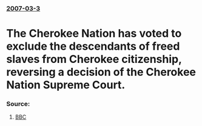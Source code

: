 ### [2007-03-3](/news/2007/03/3/index.md)

#  The Cherokee Nation has voted to exclude the descendants of freed slaves from Cherokee citizenship, reversing a decision of the Cherokee Nation Supreme Court. 




### Source:

1. [BBC](http://news.bbc.co.uk/1/hi/world/americas/6416735.stm)
